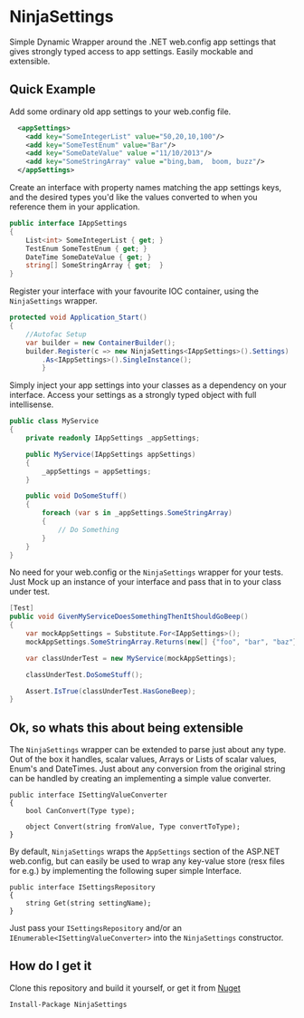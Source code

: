 NinjaSettings
================

Simple Dynamic Wrapper around the .NET web.config app settings that gives strongly typed access to app settings. Easily mockable and extensible. 


## Quick Example 

Add some ordinary old app settings to your web.config file.

```xml
  <appSettings>
    <add key="SomeIntegerList" value="50,20,10,100"/>
    <add key="SomeTestEnum" value="Bar"/>
    <add key="SomeDateValue" value ="11/10/2013"/>
    <add key="SomeStringArray" value ="bing,bam,  boom, buzz"/> 
  </appSettings>

```

Create an interface with property names matching the app settings keys, and the desired types you'd like the values converted to when you reference them in your application.

```C#
public interface IAppSettings
{
    List<int> SomeIntegerList { get; }
    TestEnum SomeTestEnum { get; }
    DateTime SomeDateValue { get; } 
    string[] SomeStringArray { get;  }
}
```

Register your interface with your favourite IOC container, using the `NinjaSettings` wrapper.

```C#
protected void Application_Start()
{
    //Autofac Setup
    var builder = new ContainerBuilder();
    builder.Register(c => new NinjaSettings<IAppSettings>().Settings)
        .As<IAppSettings>().SingleInstance();
		}
```

Simply inject your app settings into your classes as a dependency on your interface. Access your settings as a strongly typed object with full intellisense.


```C#
public class MyService
{
    private readonly IAppSettings _appSettings;

    public MyService(IAppSettings appSettings)
    {
        _appSettings = appSettings;
    }

    public void DoSomeStuff()
    {
        foreach (var s in _appSettings.SomeStringArray)
        {
            // Do Something
        }
    }
} 
```

No need for your web.config or the `NinjaSettings` wrapper for your tests. Just Mock up an instance of your interface and pass that in to your class under test.

```C#
[Test]
public void GivenMyServiceDoesSomethingThenItShouldGoBeep()
{
    var mockAppSettings = Substitute.For<IAppSettings>();
    mockAppSettings.SomeStringArray.Returns(new[] {"foo", "bar", "baz"});

    var classUnderTest = new MyService(mockAppSettings);

    classUnderTest.DoSomeStuff();

    Assert.IsTrue(classUnderTest.HasGoneBeep);
}
```

## Ok, so whats this about being extensible

The `NinjaSettings` wrapper can be extended to parse just about any type. Out of the box it handles, scalar values, Arrays or Lists of scalar values, Enum's and DateTimes. Just about any conversion from the original string can be handled by creating an implementing a simple value converter. 

```
public interface ISettingValueConverter
{
    bool CanConvert(Type type);

    object Convert(string fromValue, Type convertToType);
}
```

By default, `NinjaSettings` wraps the `AppSettings` section of the ASP.NET web.config, but can easily be used to wrap any key-value store (resx files for e.g.) by implementing the following super simple Interface.

```
public interface ISettingsRepository
{
    string Get(string settingName);
}
```

Just pass your `ISettingsRepository` and/or an `IEnumerable<ISettingValueConverter>` into the `NinjaSettings` constructor.


## How do I get it

Clone this repository and build it yourself, or get it from [Nuget](https://www.nuget.org/packages/NinjaSettings/ "Nuget")

```
Install-Package NinjaSettings
```


